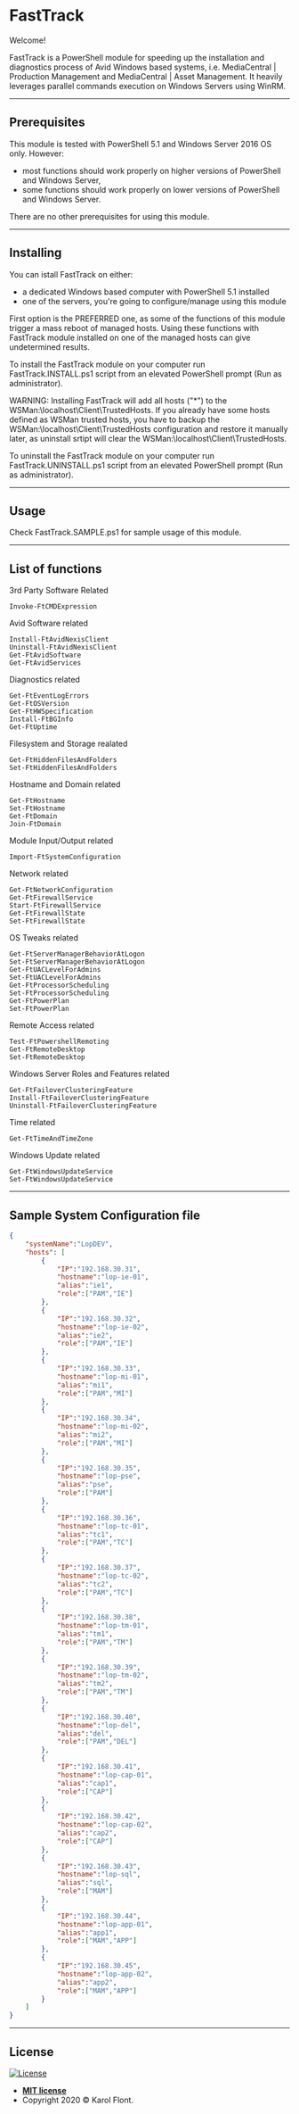 # FastTrack

Welcome!

FastTrack is a PowerShell module for speeding up the installation and diagnostics process of Avid Windows based systems, i.e. MediaCentral | Production Management and MediaCentral | Asset Management. It heavily leverages parallel commands execution on Windows Servers using WinRM.

---

## Prerequisites

This module is tested with PowerShell 5.1 and Windows Server 2016 OS only. However:
- most functions should work properly on higher versions of PowerShell and Windows Server,
- some functions should work properly on lower versions of PowerShell and Windows Server.

There are no other prerequisites for using this module.

---

## Installing

You can istall FastTrack on either:
- a dedicated Windows based computer with PowerShell 5.1 installed
- one of the servers, you're going to configure/manage using this module

First option is the PREFERRED one, as some of the functions of this module trigger a mass reboot of managed hosts. Using these functions with FastTrack module installed on one of the managed hosts can give undetermined results.

To install the FastTrack module on your computer run FastTrack.INSTALL.ps1 script from an elevated PowerShell prompt (Run as administrator).

WARNING: Installing FastTrack will add all hosts ("*") to the WSMan:\localhost\Client\TrustedHosts. If you already have some hosts defined as WSMan trusted hosts, you have to backup the WSMan:\localhost\Client\TrustedHosts configuration and restore it manually later, as uninstall srtipt will clear the WSMan:\localhost\Client\TrustedHosts. 

To uninstall the FastTrack module on your computer run FastTrack.UNINSTALL.ps1 script from an elevated PowerShell prompt (Run as administrator).

---

## Usage

Check FastTrack.SAMPLE.ps1 for sample usage of this module.

---

## List of functions

3rd Party Software Related

    Invoke-FtCMDExpression

Avid Software related

    Install-FtAvidNexisClient
    Uninstall-FtAvidNexisClient
    Get-FtAvidSoftware
    Get-FtAvidServices

Diagnostics related

    Get-FtEventLogErrors
    Get-FtOSVersion
    Get-FtHWSpecification
    Install-FtBGInfo
    Get-FtUptime 

Filesystem and Storage realated

    Get-FtHiddenFilesAndFolders
    Set-FtHiddenFilesAndFolders

Hostname and Domain related

    Get-FtHostname
    Set-FtHostname
    Get-FtDomain
    Join-FtDomain

Module Input/Output related

    Import-FtSystemConfiguration

Network related

    Get-FtNetworkConfiguration
    Get-FtFirewallService
    Start-FtFirewallService
    Get-FtFirewallState
    Set-FtFirewallState

OS Tweaks related

    Get-FtServerManagerBehaviorAtLogon
    Set-FtServerManagerBehaviorAtLogon
    Get-FtUACLevelForAdmins
    Set-FtUACLevelForAdmins
    Get-FtProcessorScheduling
    Set-FtProcessorScheduling
    Get-FtPowerPlan
    Set-FtPowerPlan

Remote Access related

    Test-FtPowershellRemoting
    Get-FtRemoteDesktop
    Set-FtRemoteDesktop

Windows Server Roles and Features related

    Get-FtFailoverClusteringFeature
    Install-FtFailoverClusteringFeature
    Uninstall-FtFailoverClusteringFeature

Time related

    Get-FtTimeAndTimeZone

Windows Update related

    Get-FtWindowsUpdateService
    Set-FtWindowsUpdateService

---

## Sample System Configuration file

```json
{
    "systemName":"LopDEV",
    "hosts": [
        {
            "IP":"192.168.30.31",
            "hostname":"lop-ie-01",
            "alias":"ie1",
            "role":["PAM","IE"]
        },
        {
            "IP":"192.168.30.32",
            "hostname":"lop-ie-02",
            "alias":"ie2",
            "role":["PAM","IE"]
        },
        {
            "IP":"192.168.30.33",
            "hostname":"lop-mi-01",
            "alias":"mi1",
            "role":["PAM","MI"]
        },
        {
            "IP":"192.168.30.34",
            "hostname":"lop-mi-02",
            "alias":"mi2",
            "role":["PAM","MI"]
        },
        {
            "IP":"192.168.30.35",
            "hostname":"lop-pse",
            "alias":"pse",
            "role":["PAM"]
        },
        {
            "IP":"192.168.30.36",
            "hostname":"lop-tc-01",
            "alias":"tc1",
            "role":["PAM","TC"]
        },
        {
            "IP":"192.168.30.37",
            "hostname":"lop-tc-02",
            "alias":"tc2",
            "role":["PAM","TC"]
        },
        {
            "IP":"192.168.30.38",
            "hostname":"lop-tm-01",
            "alias":"tm1",
            "role":["PAM","TM"]
        },
        {
            "IP":"192.168.30.39",
            "hostname":"lop-tm-02",
            "alias":"tm2",
            "role":["PAM","TM"]
        },
        {
            "IP":"192.168.30.40",
            "hostname":"lop-del",
            "alias":"del",
            "role":["PAM","DEL"]
        },
        {
            "IP":"192.168.30.41",
            "hostname":"lop-cap-01",
            "alias":"cap1",
            "role":["CAP"]
        },
        {
            "IP":"192.168.30.42",
            "hostname":"lop-cap-02",
            "alias":"cap2",
            "role":["CAP"]
        },
        {
            "IP":"192.168.30.43",
            "hostname":"lop-sql",
            "alias":"sql",
            "role":["MAM"]
        },
        {
            "IP":"192.168.30.44",
            "hostname":"lop-app-01",
            "alias":"app1",
            "role":["MAM","APP"]
        },
        {
            "IP":"192.168.30.45",
            "hostname":"lop-app-02",
            "alias":"app2",
            "role":["MAM","APP"]
        }
    ]
}
```

---

## License

[![License](http://img.shields.io/:license-mit-blue.svg?style=flat-square)](http://badges.mit-license.org)

- **[MIT license](http://opensource.org/licenses/mit-license.php)**
- Copyright 2020 © <a>Karol Flont</a>.